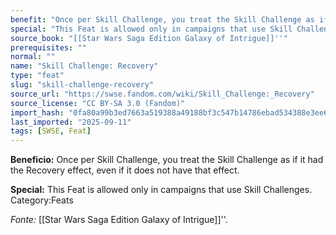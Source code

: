 ```yaml
---
benefit: "Once per Skill Challenge, you treat the Skill Challenge as if it had the Recovery effect, even if it does not have that effect."
special: "This Feat is allowed only in campaigns that use Skill Challenges. Category:Feats"
source_book: "[[Star Wars Saga Edition Galaxy of Intrigue]]''"
prerequisites: ""
normal: ""
name: "Skill Challenge: Recovery"
type: "feat"
slug: "skill-challenge-recovery"
source_url: "https://swse.fandom.com/wiki/Skill_Challenge:_Recovery"
source_license: "CC BY-SA 3.0 (Fandom)"
import_hash: "0fa80a99b3ed7663a519388a49188bf3c547b14786ebad534388e3ee62ab58eb"
last_imported: "2025-09-11"
tags: [SWSE, Feat]
---
```

**Beneficio:** Once per Skill Challenge, you treat the Skill Challenge as if it had the Recovery effect, even if it does not have that effect.

**Special:** This Feat is allowed only in campaigns that use Skill Challenges. Category:Feats

*Fonte:* [[Star Wars Saga Edition Galaxy of Intrigue]]''.